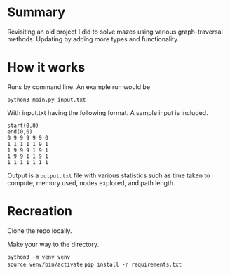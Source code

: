 # Summary
Revisiting an old project I did to solve mazes using various graph-traversal methods. Updating by adding more types and functionality.  

# How it works  
Runs by command line. An example run would be

`python3 main.py input.txt`  

With input.txt having the following format. A sample input is included.

```
start(0,0)
end(0,6)
0 9 9 9 9 9 0
1 1 1 1 1 9 1
1 9 9 9 1 9 1
1 9 9 1 1 9 1
1 1 1 1 1 1 1
```

Output is a `output.txt` file with various statistics such as time taken to compute, memory used, nodes explored, and path length.

# Recreation

Clone the repo locally.  

Make your way to the directory.

`python3 -m venv venv`  
`source venv/bin/activate`
`pip install -r requirements.txt`